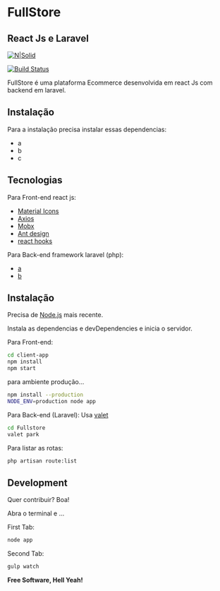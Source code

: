# FullStore
## React Js e Laravel

[![N|Solid](https://i.ibb.co/1bNvP24/Fullstore.png)](https://nodesource.com/products/nsolid)

[![Build Status](https://travis-ci.org/joemccann/dillinger.svg?branch=master)](https://travis-ci.org/joemccann/dillinger)

FullStore é uma plataforma Ecommerce desenvolvida em react Js com backend em laravel.

## Instalação

Para a instalação precisa instalar essas dependencias:
 - a
 - b
 - c


## Tecnologias

Para Front-end react js:
- [Material Icons] 
- [Axios]
- [Mobx]
- [Ant design]
- [react hooks]

Para Back-end framework laravel (php):
- [a] 
- [b]



## Instalação 

Precisa de [Node.js](https://nodejs.org/) mais recente.

Instala as dependencias e devDependencies e inicia o servidor.

Para Front-end:

```sh
cd client-app
npm install
npm start
```

para ambiente produção...

```sh
npm install --production
NODE_ENV=production node app
```

Para Back-end (Laravel):
Usa [valet](https://laravel.com/docs/9.x/valet)

```sh
cd Fullstore
valet park
```

Para listar as rotas:
```sh
php artisan route:list
```


## Development

Quer contribuir? Boa!



Abra o terminal e ...

First Tab:

```sh
node app
```

Second Tab:

```sh
gulp watch
```




**Free Software, Hell Yeah!**

[//]: # (These are reference links used in the body of this note and get stripped out when the markdown processor does its job. There is no need to format nicely because it shouldn't be seen. Thanks SO - http://stackoverflow.com/questions/4823468/store-comments-in-markdown-syntax)

 
   [Material Icons]: <http://daringfireball.net/projects/markdown/>
   [Axios]: <https://github.com/markdown-it/markdown-it>
   [Mobx]: <http://ace.ajax.org>
   [Ant design]: <http://nodejs.org>
   [react hooks]: <http://angularjs.org>
   [a]: <http://angularjs.org>
   [b]: <http://angularjs.org>


